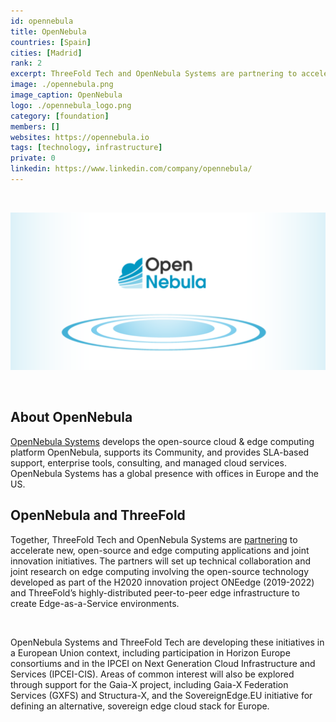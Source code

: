```yaml
---
id: opennebula
title: OpenNebula
countries: [Spain]
cities: [Madrid]
rank: 2
excerpt: ThreeFold Tech and OpenNebula Systems are partnering to accelerate new, open-source and edge computing applications and joint innovation initiatives.
image: ./opennebula.png
image_caption: OpenNebula
logo: ./opennebula_logo.png
category: [foundation]
members: []
websites: https://opennebula.io
tags: [technology, infrastructure]
private: 0
linkedin: https://www.linkedin.com/company/opennebula/
---
```


<br/>

![OpenNebula](./opennebula.png)

<br/>

## About OpenNebula

[OpenNebula Systems](http://opennebula.io) develops the open-source cloud & edge computing platform OpenNebula, supports its Community, and provides SLA-based support, enterprise tools, consulting, and managed cloud services. OpenNebula Systems has a global presence with offices in Europe and the US.

## OpenNebula and ThreeFold

Together, ThreeFold Tech and OpenNebula Systems are [partnering](https://www.einnews.com/pr_news/580733691/opennebula-and-threefold-announce-agreement-to-explore-cooperation-in-open-source-and-edge-computing) to accelerate new, open-source and edge computing applications and joint innovation initiatives. The partners will set up technical collaboration and joint research on edge computing involving the open-source technology developed as part of the H2020 innovation project ONEedge (2019-2022) and ThreeFold’s highly-distributed peer-to-peer edge infrastructure to create Edge-as-a-Service environments.

<br/>

OpenNebula Systems and ThreeFold Tech are developing these initiatives in a European Union context, including participation in Horizon Europe consortiums and in the IPCEI on Next Generation Cloud Infrastructure and Services (IPCEI-CIS). Areas of common interest will also be explored through support for the Gaia-X project, including Gaia-X Federation Services (GXFS) and Structura-X, and the SovereignEdge.EU initiative for defining an alternative, sovereign edge cloud stack for Europe.
